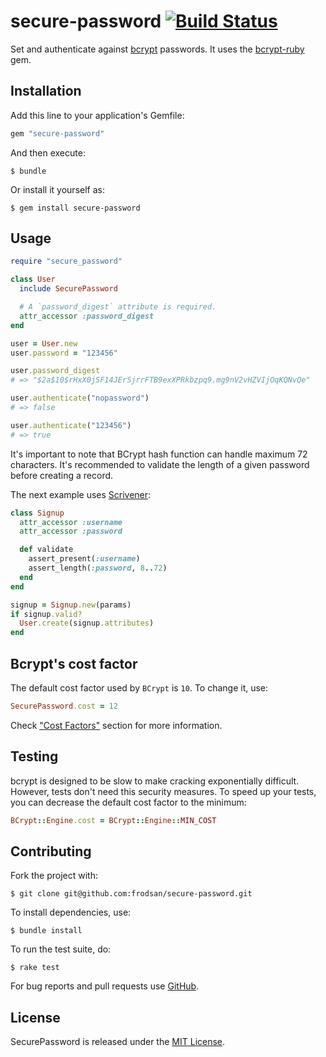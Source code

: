 secure-password [![Build Status](https://travis-ci.org/frodsan/secure-password.svg)](https://travis-ci.org/frodsan/secure-password)
===============

Set and authenticate against [bcrypt][bcrypt] passwords.
It uses the [bcrypt-ruby][bcrypt-ruby] gem.

Installation
------------

Add this line to your application's Gemfile:

```ruby
gem "secure-password"
```

And then execute:

```
$ bundle
```

Or install it yourself as:

```
$ gem install secure-password
```

Usage
-----

```ruby
require "secure_password"

class User
  include SecurePassword

  # A `password_digest` attribute is required.
  attr_accessor :password_digest
end

user = User.new
user.password = "123456"

user.password_digest
# => "$2a$10$rHxX0jSF14JErSjrrFTB9exXPRkbzpq9.mg9nV2vHZVIjOqKQNvQe"

user.authenticate("nopassword")
# => false

user.authenticate("123456")
# => true
```

It's important to note that BCrypt hash function can handle
maximum 72 characters. It's recommended to validate the length
of a given password before creating a record.

The next example uses [Scrivener][scrivener]:

```ruby
class Signup
  attr_accessor :username
  attr_accessor :password

  def validate
    assert_present(:username)
    assert_length(:password, 8..72)
  end
end

signup = Signup.new(params)
if signup.valid?
  User.create(signup.attributes)
end
```

Bcrypt's cost factor
--------------------

The default cost factor used by `BCrypt` is `10`. To change it, use:

```ruby
SecurePassword.cost = 12
```

Check ["Cost Factors"][cost-factors] section for more information.

Testing
-------

bcrypt is designed to be slow to make cracking exponentially difficult.
However, tests don't need this security measures. To speed up your tests,
you can decrease the default cost factor to the minimum:

```ruby
BCrypt::Engine.cost = BCrypt::Engine::MIN_COST
```

Contributing
------------

Fork the project with:

```
$ git clone git@github.com:frodsan/secure-password.git
```

To install dependencies, use:

```
$ bundle install
```

To run the test suite, do:

```
$ rake test
```

For bug reports and pull requests use [GitHub][issues].

License
-------

SecurePassword is released under the [MIT License][mit].

[bcrypt]: http://www.openbsd.org/papers/bcrypt-paper.pdf
[bcrypt-ruby]: https://github.com/codahale/bcrypt-ruby
[cost-factors]: https://github.com/codahale/bcrypt-ruby#cost-factors
[mit]: http://www.opensource.org/licenses/MIT
[issues]: https://github.com/frodsan/secure-password/issues
[scrivener]: https://github.com/soveran/scrivener

